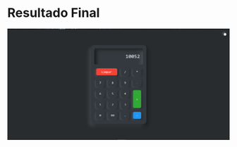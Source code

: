 <h1> Resultado Final </h1>
<img src="https://github.com/Mariianah-Santos/projetos/blob/main/projeto14-calculadora/resultado.png"/>